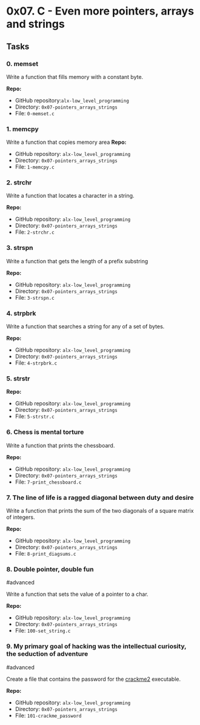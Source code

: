 0x07. C - Even more pointers, arrays and strings
===============================================

Tasks
-----

### 0\. memset
Write a function that fills memory with a constant byte.


**Repo:**

   - GitHub repository:`alx-low_level_programming`
   - Directory: `0x07-pointers_arrays_strings`
   - File: `0-memset.c`

### 1\. memcpy


Write a function that copies memory area
**Repo:**

-   GitHub repository: `alx-low_level_programming`
-   Directory: `0x07-pointers_arrays_strings`
-   File: `1-memcpy.c`

### 2\. strchr
Write a function that locates a character in a string.

**Repo:**

-   GitHub repository: `alx-low_level_programming`
-   Directory: `0x07-pointers_arrays_strings`
-   File: `2-strchr.c`

### 3\. strspn

Write a function that gets the length of a prefix substring

**Repo:**

-   GitHub repository: `alx-low_level_programming`
-   Directory: `0x07-pointers_arrays_strings`
-   File: `3-strspn.c`

### 4\. strpbrk

Write a function that searches a string for any of a set of bytes.

**Repo:**

-   GitHub repository: `alx-low_level_programming`
-   Directory: `0x07-pointers_arrays_strings`
-   File: `4-strpbrk.c`

### 5\. strstr

**Repo:**

-   GitHub repository: `alx-low_level_programming`
-   Directory: `0x07-pointers_arrays_strings`
-   File: `5-strstr.c`

### 6\. Chess is mental torture

Write a function that prints the chessboard.

**Repo:**

-   GitHub repository: `alx-low_level_programming`
-   Directory: `0x07-pointers_arrays_strings`
-   File: `7-print_chessboard.c`

### 7\. The line of life is a ragged diagonal between duty and desire

Write a function that prints the sum of the two diagonals of a square matrix of integers.

**Repo:**

-   GitHub repository: `alx-low_level_programming`
-   Directory: `0x07-pointers_arrays_strings`
-   File: `8-print_diagsums.c`

### 8\. Double pointer, double fun

#advanced

Write a function that sets the value of a pointer to a char.

**Repo:**

-   GitHub repository: `alx-low_level_programming`
-   Directory: `0x07-pointers_arrays_strings`
-   File: `100-set_string.c`

### 9\. My primary goal of hacking was the intellectual curiosity, the seduction of adventure

#advanced

Create a file that contains the password for the [crackme2](https://github.com/holbertonschool/0x06.c "crackme2") executable.

**Repo:**

-   GitHub repository: `alx-low_level_programming`
-   Directory: `0x07-pointers_arrays_strings`
-   File: `101-crackme_password`

 
